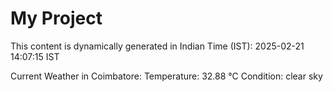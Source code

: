 # My Project

This content is dynamically generated in Indian Time (IST): 2025-02-21 14:07:15 IST


Current Weather in Coimbatore:
Temperature: 32.88 °C
Condition: clear sky
